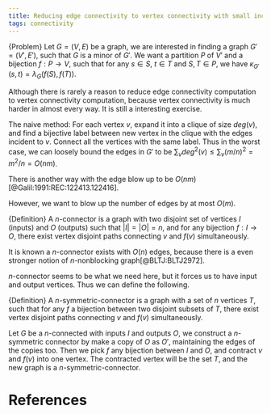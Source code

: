 ```yaml
---
title: Reducing edge connectivity to vertex connectivity with small increase in edges
tags: connectivity
---
```


{Problem}
	Let $G=(V,E)$ be a graph, we are interested in finding a graph $G'=(V',E')$, such that $G$ is a minor of $G'$. We want a partition $P$ of $V'$ and a bijection $f:P\to V$, such that for any $s\in S$, $t\in T$ and $S,T\in P$, we have $\kappa_{G'}(s,t) = \lambda_{G}(f(S),f(T))$.

Although there is rarely a reason to reduce edge connectivity computation to vertex connectivity computation, because vertex connectivity is much harder in almost every way. It is still a interesting exercise.

The naive method: For each vertex $v$, expand it into a clique of size $deg(v)$, and find a bijective label between new vertex in the clique with the edges incident to $v$. Connect all the vertices with the same label. Thus in the worst case, we can loosely bound the edges in $G'$ to be $\sum_{v} deg^2(v)\leq \sum_{v} (m/n)^2 = m^2/n = O(nm)$.

There is another way with the edge blow up to be $O(nm)$ [@Galil:1991:REC:122413.122416].

However, we want to blow up the number of edges by at most $O(m)$.

{Definition}
	A $n$-connector is a graph with two disjoint set of vertices $I$ (inputs) and $O$ (outputs) such that $|I|=|O|=n$, and for any bijection $f:I\to O$, there exist vertex disjoint paths connecting $v$ and $f(v)$ simultaneously.

It is known a $n$-connector exists with $O(n)$ edges, because there is a even stronger notion of $n$-nonblocking graph[@BLTJ:BLTJ2972]. 

$n$-connector seems to be what we need here, but it forces us to have input and output vertices. Thus we can define the following.

{Definition}
	A $n$-symmetric-connector is a graph with a set of $n$ vertices $T$, such that for any $f$ a bijection between two disjoint subsets of $T$, there exist vertex disjoint paths connecting $v$ and $f(v)$ simultaneously.

Let $G$ be a $n$-connected with inputs $I$ and outputs $O$, we construct a $n$-symmetric connector by make a copy of $O$ as $O'$, maintaining the edges of the copies too. Then we pick $f$ any bijection between $I$ and $O$, and contract $v$ and $f(v)$ into one vertex. The contracted vertex will be the set $T$, and the new graph is a $n$-symmetric-connector.

# References